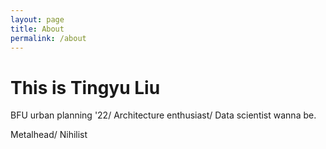 ```yaml
---
layout: page
title: About
permalink: /about
---
```


# This is Tingyu Liu

BFU urban planning '22/ Architecture enthusiast/ Data scientist wanna be.

Metalhead/ Nihilist



